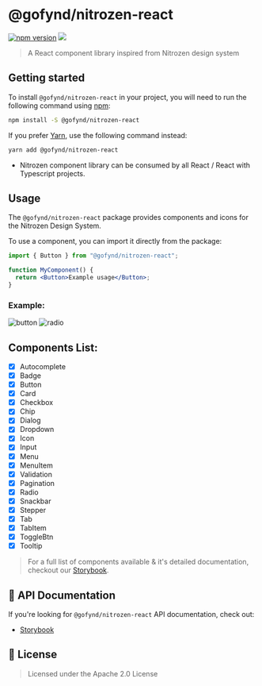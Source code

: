 # @gofynd/nitrozen-react

[![npm version](https://badge.fury.io/js/@gofynd%2Fnitrozen-react.svg)](https://www.npmjs.com/package/@gofynd/nitrozen-react)
[![](https://img.shields.io/badge/Storybook-documentation-brightgreen)](https://gofynd.io/nitrozen-react)

> A React component library inspired from Nitrozen design system

## Getting started

To install `@gofynd/nitrozen-react` in your project, you will need to run the following
command using [npm](https://www.npmjs.com/):

```bash
npm install -S @gofynd/nitrozen-react
```

If you prefer [Yarn](https://yarnpkg.com/en/), use the following command
instead:

```bash
yarn add @gofynd/nitrozen-react
```

- Nitrozen component library can be consumed by all React / React with Typescript projects.

## Usage

The `@gofynd/nitrozen-react` package provides components and icons for the Nitrozen Design
System.

To use a component, you can import it directly from the package:

```jsx
import { Button } from "@gofynd/nitrozen-react";

function MyComponent() {
  return <Button>Example usage</Button>;
}
```

### Example:

![button](https://github.com/gofynd/nitrozen-react/blob/main/src/assets/sb-buttons.png)
![radio](https://github.com/gofynd/nitrozen-react/blob/main/src/assets/sb-radiobutton.png)

## Components List:

- [x] Autocomplete
- [x] Badge
- [x] Button
- [x] Card
- [x] Checkbox
- [x] Chip
- [x] Dialog
- [x] Dropdown
- [x] Icon
- [x] Input
- [x] Menu
- [x] MenuItem
- [x] Validation
- [x] Pagination
- [x] Radio
- [x] Snackbar
- [x] Stepper
- [x] Tab
- [x] TabItem
- [x] ToggleBtn
- [x] Tooltip

> For a full list of components available & it's detailed documentation, checkout our
> [Storybook](https://gofynd.io/nitrozen-react/?path=/story/introduction-welcome--welcome).

## 📖 API Documentation

If you're looking for `@gofynd/nitrozen-react` API documentation, check out:

- [Storybook](https://gofynd.io/nitrozen-react/?path=/story/introduction-welcome--welcome)

## 📝 License

> Licensed under the Apache 2.0 License
